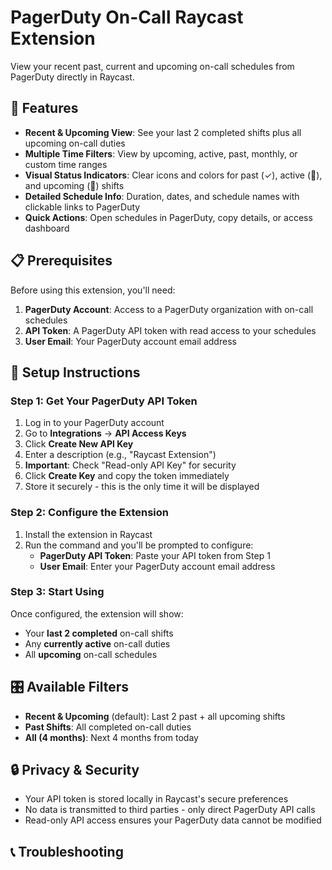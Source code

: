 # PagerDuty On-Call Raycast Extension

View your recent past, current and upcoming on-call schedules from PagerDuty directly in Raycast.

## 🚀 Features

- **Recent & Upcoming View**: See your last 2 completed shifts plus all upcoming on-call duties
- **Multiple Time Filters**: View by upcoming, active, past, monthly, or custom time ranges
- **Visual Status Indicators**: Clear icons and colors for past (✓), active (🔴), and upcoming (🔵) shifts
- **Detailed Schedule Info**: Duration, dates, and schedule names with clickable links to PagerDuty
- **Quick Actions**: Open schedules in PagerDuty, copy details, or access dashboard

## 📋 Prerequisites

Before using this extension, you'll need:

1. **PagerDuty Account**: Access to a PagerDuty organization with on-call schedules
2. **API Token**: A PagerDuty API token with read access to your schedules
3. **User Email**: Your PagerDuty account email address

## 🔧 Setup Instructions

### Step 1: Get Your PagerDuty API Token

1. Log in to your PagerDuty account
2. Go to **Integrations** → **API Access Keys**
3. Click **Create New API Key**
4. Enter a description (e.g., "Raycast Extension")
5. **Important**: Check "Read-only API Key" for security
6. Click **Create Key** and copy the token immediately
7. Store it securely - this is the only time it will be displayed

### Step 2: Configure the Extension

1. Install the extension in Raycast
2. Run the command and you'll be prompted to configure:
   - **PagerDuty API Token**: Paste your API token from Step 1
   - **User Email**: Enter your PagerDuty account email address

### Step 3: Start Using

Once configured, the extension will show:

- Your **last 2 completed** on-call shifts
- Any **currently active** on-call duties
- All **upcoming** on-call schedules

## 🎛️ Available Filters

- **Recent & Upcoming** (default): Last 2 past + all upcoming shifts
- **Past Shifts**: All completed on-call duties
- **All (4 months)**: Next 4 months from today

## 🔒 Privacy & Security

- Your API token is stored locally in Raycast's secure preferences
- No data is transmitted to third parties - only direct PagerDuty API calls
- Read-only API access ensures your PagerDuty data cannot be modified

## 📞 Troubleshooting
